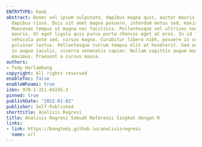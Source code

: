 ```yaml
---
ENTRYTYPE: book
abstract: Donec vel ipsum vulputate, dapibus magna quis, auctor mauris. Aliquam ut
  dapibus risus. Duis sit amet magna posuere, interdum metus sed, maximus tortor.
  Maecenas tempus ut magna nec facilisis. Pellentesque vel ultrices nunc, eget ultrices
  mauris. Ut eget ligula quis purus porta rhoncus eget at eros. In id felis ullamcorper,
  vehicula ante sed, cursus magna. Curabitur libero nibh, posuere in urna in, viverra
  pulvinar lectus. Pellentesque rutrum tempus elit at hendrerit. Sed enim est, bibendum
  in augue iaculis, viverra venenatis sapien. Nullam sagittis augue maximus mi interdum
  maximus. Praesent a cursus massa.
authors:
- Tedy Herlambang
copyright: All rights reserved
enableToc: false
enableWhoami: true
isbn: 978-1-311-04245-3
pinned: true
publishDate: "2022-01-02"
publisher: Self-Published
shorttitle: Analisis Regresi
title: Analisis Regresi Sebuah Referensi Singkat dengan R
links:
- link: https://bangtedy.github.io/analisisregresi
  name: url
---
```

